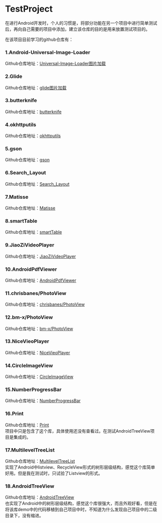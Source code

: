 # TestProject
在进行Android开发时，个人的习惯是，将部分功能在另一个项目中进行简单测试后，再向自己需要的项目中添加，建立该仓库的目的是用来放置测试项目的。

在该项目目前学习的github仓库有：
### 1.Android-Universal-Image-Loader
Github仓库地址：[Universal-Image-Loader图片加载](https://github.com/nostra13/Android-Universal-Image-Loader "Universal-Image-Loader")   

### 2.Glide
Github仓库地址：[glide图片加载](https://github.com/bumptech/glide "glide")  

### 3.butterknife
Github仓库地址：[butterknife](https://github.com/JakeWharton/butterknife "butterknife")

### 4.okhttputils
Github仓库地址：[okhttputils](https://github.com/hongyangAndroid/okhttputils "okhttputils")  

### 5.gson
Github仓库地址：[gson](https://github.com/google/gson "gson")    

### 6.Search_Layout
Github仓库地址：[Search_Layout](https://github.com/Carson-Ho/Search_Layout "Search_Layout") 

### 7.Matisse
Github仓库地址：[Matisse](https://github.com/zhihu/Matisse "Matisse") 

### 8.smartTable
Github仓库地址：[smartTable](https://github.com/huangyanbin/smartTable "smartTable") 

### 9.JiaoZiVideoPlayer
Github仓库地址：[JiaoZiVideoPlayer](https://github.com/Jzvd/JiaoZiVideoPlayer "JiaoZiVideoPlayer") 

### 10.AndroidPdfViewer
Github仓库地址：[AndroidPdfViewer](https://github.com/barteksc/AndroidPdfViewer "AndroidPdfViewer") 

### 11.chrisbanes/PhotoView
Github仓库地址：[chrisbanes/PhotoView](https://github.com/chrisbanes/PhotoView "PhotoView") 

### 12.bm-x/PhotoView
Github仓库地址：[bm-x/PhotoView](https://github.com/bm-x/PhotoView "PhotoView") 

### 13.NiceVieoPlayer
Github仓库地址：[NiceVieoPlayer](https://github.com/xiaoyanger0825/NiceVieoPlayer "NiceVieoPlayer")

### 14.CircleImageView
Github仓库地址：[CircleImageView](https://github.com/hdodenhof/CircleImageView "CircleImageView")

### 15.NumberProgressBar
Github仓库地址：[NumberProgressBar](https://github.com/daimajia/NumberProgressBar "NumberProgressBar")

### 16.Print
Github仓库地址：[Print](https://github.com/johnkil/Print/ "Print")  
项目中只是包含了这个库，具体使用还没有查看过。在测试AndroidTreeView项目是集成的。

### 17.MultilevelTreeList
Github仓库地址：[MultilevelTreeList](https://github.com/zhangke3016/MultilevelTreeList "MultilevelTreeList")  
实现了Android中listview、RecycleView形式的树形层级结构，感觉这个库简单好用。但是我在测试时，只试验了Listview的形式。

### 18.AndroidTreeView
Github仓库地址：[AndroidTreeView](https://github.com/bmelnychuk/AndroidTreeView "AndroidTreeView")  
也实现了Android中的树形层级结构，感觉这个库很强大，而且外观好看，但是在将该库demo中的代码移植到自己项目中时，不知道为什么发现自己项目中的二级目录下，没有缩进。

